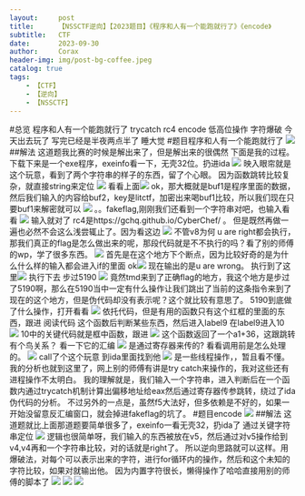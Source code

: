 ```yaml
---
layout:     post
title:      【NSSCTF逆向】【2023题目】《程序和人有一个能跑就行了》《encode》
subtitle:   CTF
date:       2023-09-30
author:     Corax
header-img: img/post-bg-coffee.jpeg
catalog: true
tags:
    - 【CTF】
    - 【逆向】
    - 【NSSCTF】
---
```


#总览
程序和人有一个能跑就行了 trycatch rc4
encode 低高位操作 字符爆破
今天出去玩了 写完已经是半夜两点半了 睡大觉
#题目程序和人有一个能跑就行了
![](https://typora-1321221957.cos.ap-shanghai.myqcloud.com/image1/202311020132160.png)
##解法
这道题我比赛的时候是解出来了，但是解出来的很偶然 下面是我的过程。
下载下来是一个exe程序，exeinfo看一下，无壳32位。扔进ida
![](https://typora-1321221957.cos.ap-shanghai.myqcloud.com/image1/202311020132161.png)
映入眼帘就是这个玩意，看到了两个字符串的样子的东西，留了个心眼。
因为函数跳转比较复杂，就直接string来定位
![](https://typora-1321221957.cos.ap-shanghai.myqcloud.com/image1/202311020132162.png)
看看上面![](https://typora-1321221957.cos.ap-shanghai.myqcloud.com/image1/202311020132163.png)
ok，那大概就是buf1是程序里面的数据，然后我们输入的内容给buf2，key是litctf，加密出来喝buf1比较，所以我们现在只要buf1来解密就可以
![](https://typora-1321221957.cos.ap-shanghai.myqcloud.com/image1/202311020132164.png)
。。fakeflag,刚刚我们还看到一个字符串对吧，也输入看看
![](https://typora-1321221957.cos.ap-shanghai.myqcloud.com/image1/202311020132165.png)
输入就对了 rc4是https://gchq.github.io/CyberChef/
。
但是既然再做一遍也必然不会这么浅尝辄止了。因为看这边
![](https://typora-1321221957.cos.ap-shanghai.myqcloud.com/image1/202311020132166.png)
不管v8为何 u are right都会执行，那我们真正的flag是怎么做出来的呢，那段代码就是不不执行的吗？看了别的师傅的wp，学了很多东西。
![](https://typora-1321221957.cos.ap-shanghai.myqcloud.com/image1/202311020132167.png)
首先是在这个地方下个断点，因为比较好奇的是为什么什么样的输入都会进入if的里面
ok![](https://typora-1321221957.cos.ap-shanghai.myqcloud.com/image1/202311020132168.png)
现在输出的是u are wrong。
执行到了这里![](https://typora-1321221957.cos.ap-shanghai.myqcloud.com/image1/202311020132169.png)
执行下去 步过5190
![](https://typora-1321221957.cos.ap-shanghai.myqcloud.com/image1/202311020132170.png)
竟然tmd来到了正确flag的地方，我这个地方是步过了5190啊，那么在5190当中一定有什么操作让我们跳出了当前的这条指令来到了现在的这个地方，但是伪代码却没有表示呢？这个就比较有意思了。
5190到底做了什么操作，打开看看
![](https://typora-1321221957.cos.ap-shanghai.myqcloud.com/image1/202311020132171.png)
依托代码，但是有用的函数只有这个红框的里面的东西，跟进
阅读代码 这个函数后判断某些东西，然后进入label9 在label9进入10
![](https://typora-1321221957.cos.ap-shanghai.myqcloud.com/image1/202311020132172.png)
10中的关键代码就是框中函数，跟进
![](https://typora-1321221957.cos.ap-shanghai.myqcloud.com/image1/202311020132173.png)
这个函数返回了一个a1+36，这跟跳转有个鸟关系？
看一下它的汇编
![](https://typora-1321221957.cos.ap-shanghai.myqcloud.com/image1/202311020132174.png)
是通过寄存器来传的?
看看调用前是怎么处理的。
![](https://typora-1321221957.cos.ap-shanghai.myqcloud.com/image1/202311020132175.png)
call了个这个玩意
到ida里面找到他
![](https://typora-1321221957.cos.ap-shanghai.myqcloud.com/image1/202311020132176.png)
是一些线程操作，，暂且看不懂。
我的分析也就到这里了，网上别的师傅有讲是try catch来操作的，我对这些还有进程操作不太明白。
我的理解就是，我们输入一个字符串，进入判断后在一个函数内通过trycatch机制计算出偏移地址给eax然后通过寄存器传参跳转，绕过了ida伪代码的分析。
不过另外的一点是，虽然f5大法好，但多依赖是不好的，如果一开始没留意反汇编窗口，就会掉进fakeflag的坑了。
#题目encode
![](https://typora-1321221957.cos.ap-shanghai.myqcloud.com/image1/202311020132177.png)
##解法
这道题就比上面那道题要简单很多了，exeinfo一看无壳32，扔ida了
通过关键字符串定位
![](https://typora-1321221957.cos.ap-shanghai.myqcloud.com/image1/202311020132178.png)
逻辑也很简单呀，我们输入的东西被放在v5，然后通过对v5操作给到v4,v4再和一个字符串比较，对的话就是right了。
所以逆向思路就可以这样。用爆破法，对每个可以表示出来的字符，进行for循环内的操作，然后和这个未知的字符比较，如果对就输出他。
因为内置字符很长，懒得操作了哈哈直接用别的师傅的脚本了
![](https://typora-1321221957.cos.ap-shanghai.myqcloud.com/image1/202311020132179.png)
![](https://typora-1321221957.cos.ap-shanghai.myqcloud.com/image1/202311020132180.png)
![](https://typora-1321221957.cos.ap-shanghai.myqcloud.com/image1/202311020132181.png)

